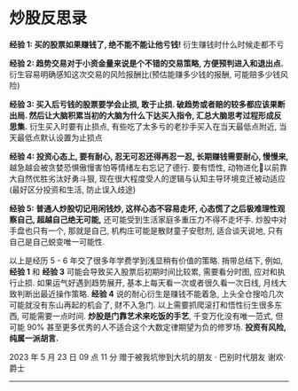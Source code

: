 # 炒股反思录

**经验 1: 买的股票如果赚钱了, 绝不能不能让他亏钱!** 衍生赚钱时什么时候走都不亏

**经验 2: 趋势交易对于小资金量来说是个不错的交易策略, 方便预判进入和退出点.** 衍生容易明确感知这次交易的风险报酬比(预估能赚多少钱的报酬, 可能赔多少钱风险)

**经验 3: 买入后亏钱的股票要学会止损, 敢于止损. 破趋势或者赔的较多都应该果断出局. 然后让大脑积累当初的大脑为什么下达买入指令, 汇总大脑思考过程形成反思集.** 衍生买入时要有止损点, 有些吃了太多亏的老抄手买入在当天最低点附近, 当天最低点默认设置为止损点

**经验 4: 投资心态上, 要有耐心, 忍无可忍还得再忍一忍, 长期赚钱需要耐心, 慢慢来,** 越急越会被贪婪恐惧傲慢害怕等情绪左右忘记了德行. 要有悟性, 动物进化🧬以前靠大自然优胜劣汰好勇斗狠, 现在很大程度受人的逻辑与认知主导环境变迁被动适应 (最好区分投资和生活, 防止误入歧途)

**经验 5: 普通人炒股切记用闲钱炒, 这样心态不容易走坏, 心态慌了之后极难理性观察自己, 超越自己绝无可能,** 还可能受到生活家庭多重压力不得不走坏手. 炒股中对手盘也只有一个, 那就是自己, 机构庄可能是散财童子安慰剂, 适合谈天说地, 只有自己是自己蜕变唯一可能性. 

以上是经历 5 - 6 年交了很多年学费学到浅显稍有价值的策略. 捎带总结下, 例如, **经验 1** 和 **经验 3** 可能会导致买入股票后初期时间比较累, 需要看分时图, 应对和执行止损. 如果运气好遇到趋势展开, 基本上每天看一次或者很久看一次日线, 月线大致判断出最近操作策略. **经验 4** 说的耐心衍生是赚钱不能着急, 上头全仓搜哈几次可能就没有东山再起的机会了, 财不入急门. 以上需要抓爬滚打和悟性衍生很多东西, 可能需要一点时间. **炒股是门靠艺术来吃饭的手艺**, 千变万化没有唯一范式, 但可能 90% 甚至更多优秀的人不适合这个大数定律期望为负的<!--  -->修罗场. **投资有风险, 纯属一派胡言.**

2023 年 5 月 23 日 09 点 11 分 赠于被我坑惨到大坑的朋友 · 巴别时代朋友 谢欢·爵士

---
